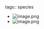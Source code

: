 tags:: species

- ![image.png](https://peach-geographical-bat-397.mypinata.cloud/ipfs/QmezR1PeVJ8gkzFHkvXRLCHfGUviwbjfUrBuYVchBqsDxs)
- ![image.png](https://peach-geographical-bat-397.mypinata.cloud/ipfs/QmSdUcpfbmenkbJaUp5wy1cJS8WtbAH5RBK1thNgBDmKJa)
